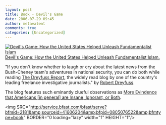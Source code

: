 ```yaml
---
layout: post
title: Book - Devil's Game
date: 2006-07-29 09:45
author: metavalent
comments: true
categories: [Uncategorized]
---
```

<!--Lead Photo --><a HREF="http://service.bfast.com/bfast/click?bfmid=2181&amp;sourceid=41606204&amp;bfpid=0805076522&amp;bfmtype=book"><img SRC="http://images.barnesandnoble.com/images/10260000/10267336.gif" BORDER="0" ALT="Devil's Game: How the United States Helped Unleash Fundamentalist Islam"/>Devil's Game: How the United States Helped Unleash Fundamentalist Islam.</a>

"If you don't know whether to laugh or cry about the latest news from the Bush-Cheney team's adventures in national security, you can do both while reading <a href="http://robertdreyfuss.com/blog">The Dreyfuss Report</a>, the widely read blog by one of the country's leading freelance investigative journalists." by <a href="http://robertdreyfuss.com/">Robert Dreyfuss</a>

The blog features such eminantly clueful observations as <a href="http://robertdreyfuss.com/blog/2006/07/more_evidence_americans_are_in.html">More Evindence that Americans [in general] are Insane, Ignorant, or Both</a>.

<img SRC="http://service.bfast.com/bfast/serve?bfmid=2181&amp;sourceid=41606204&amp;bfpid=0805076522&amp;bfmtype=book" BORDER="0 loading=”lazy” width="1" HEIGHT="1"/>

